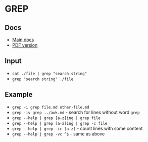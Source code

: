 # GREP

## Docs

- [Main docs](https://www.gnu.org/software/grep/manual/)
- [PDF version](https://www.gnu.org/software/grep/manual/grep.pdf)

## Input

- `cat ./file | grep "search string"`
- `grep "search string" ./file`

## Example

- `grep -i grep file.md other-file.md`
- `grep -iv grep ../awk.md` - search for lines without word `grep`
- `grep --help | grep [a-z]ing | grep file`
- `grep --help | grep [a-z]ing | grep -c file`
- `grep --help | grep -ic [a-z]` - count lines with some content
- `grep --help | grep -vc ^$` - same as above
